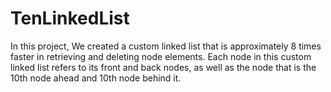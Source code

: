 # TenLinkedList
In this project, We created a custom linked list that is approximately 8 times faster in retrieving and deleting node elements. 
Each node in this custom linked list refers to its front and back nodes, as well as the node that is the 10th node ahead and 10th node behind it.
